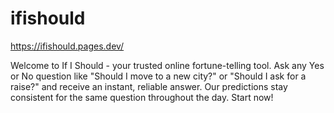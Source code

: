 # ifishould
https://ifishould.pages.dev/

Welcome to If I Should - your trusted online fortune-telling tool. Ask any Yes or No question like "Should I move to a new city?" or "Should I ask for a raise?" and receive an instant, reliable answer. Our predictions stay consistent for the same question throughout the day. Start now!
